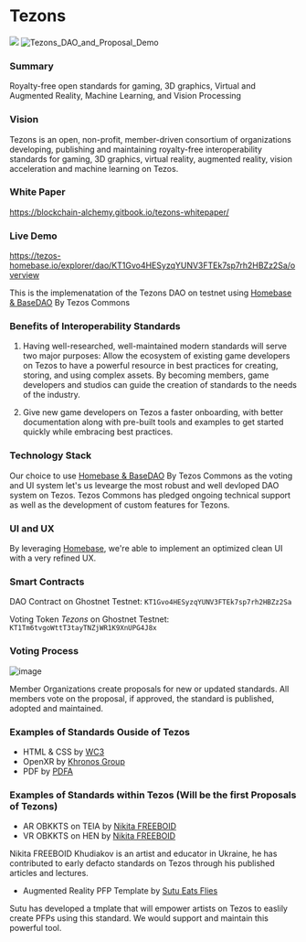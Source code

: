 # Tezons
[![](https://img.shields.io/badge/license-MIT-brightgreen)](LICENSE)
![Tezons_DAO_and_Proposal_Demo](https://user-images.githubusercontent.com/2120817/205626533-cbffdbf4-8510-4d88-8b07-a531603c9882.gif)
### Summary
Royalty-free open standards for gaming, 3D graphics, Virtual and Augmented Reality, Machine Learning, and Vision Processing

### Vision
Tezons is an open, non-profit, member-driven consortium of organizations developing, publishing and maintaining royalty-free interoperability standards for gaming, 3D graphics, virtual reality, augmented reality, vision acceleration and machine learning on Tezos.

### White Paper

https://blockchain-alchemy.gitbook.io/tezons-whitepaper/

### Live Demo

https://tezos-homebase.io/explorer/dao/KT1Gvo4HESyzqYUNV3FTEk7sp7rh2HBZz2Sa/overview

This is the implemenatation of the Tezons DAO on testnet using [Homebase & BaseDAO](https://github.com/tezos-commons/baseDAO) By Tezos Commons

### Benefits of Interoperability Standards
1. Having well-researched, well-maintained modern standards will serve two major purposes:
Allow the ecosystem of existing game developers on Tezos to have a powerful resource in best practices for creating, storing, and using complex assets. By becoming members, game developers and studios can guide the creation of standards to the needs of the industry.

2. Give new game developers on Tezos a faster onboarding, with better documentation along with pre-built tools and examples to get started quickly while embracing best practices. 

### Technology Stack

Our choice to use [Homebase & BaseDAO](https://github.com/tezos-commons/baseDAO) By Tezos Commons as the voting and UI system let's us levearge the most robust and well devloped DAO system on Tezos. Tezos Commons has pledged ongoing technical support as well as the development of custom features for Tezons.  

### UI and UX

By leveraging [Homebase](https://github.com/tezos-commons/baseDAO), we're able to implement an optimized clean UI with a very refined UX. 

### Smart Contracts

DAO Contract on Ghostnet Testnet: `KT1Gvo4HESyzqYUNV3FTEk7sp7rh2HBZz2Sa`

Voting Token *Tezons* on Ghostnet Testnet: `KT1Tm6tvgoWttT3tayTNZjWR1K9XnUPG4J8x`

### Voting Process
![image](https://user-images.githubusercontent.com/2120817/205527493-297be29c-00fd-4113-8863-d0c2608f2052.png)

Member Organizations create proposals for new or updated standards. All members vote on the proposal, if approved, the standard is published, adopted and maintained. 

### Examples of Standards Ouside of Tezos
- HTML & CSS by [WC3](https://www.w3.org/)
- OpenXR by [Khronos Group](https://www.khronos.org/)
- PDF by [PDFA](https://www.pdfa.org/)

### Examples of Standards within Tezos (Will be the first Proposals of Tezons)
- AR OBKKTS on TEIA by [Nikita FREEBOID](https://www.freeboid.com/xrobjkts-at-hen/)
- VR OBKKTS on HEN by [Nikita FREEBOID](https://www.freeboid.com/vr-objkts-for-hen/)

Nikita FREEBOID Khudiakov is an artist and educator in Ukraine, he has contributed to early defacto standards on Tezos through his published articles and lectures.

- Augmented Reality PFP Template by [Sutu Eats Flies](https://www.sutueatsflies.com/)

Sutu has developed a tmplate that will empower artists on Tezos to easlily create PFPs using this standard. We would support and maintain this powerful tool.



